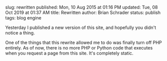 slug: rewritten
published: Mon, 10 Aug 2015 at 01:16 PM
updated: Tue, 08 Oct 2019 at 01:37 AM
title: Rewritten
author: Brian Schrader
status: publish
tags: blog engine

Yesterday I published a new version of this site, and hopefully you didn't notice a thing.

One of the things that this rewrite allowed me to do was finally turn off PHP entirely. As of now, there is no more PHP or Python code that executes when you request a page from this site. It's completely static.

